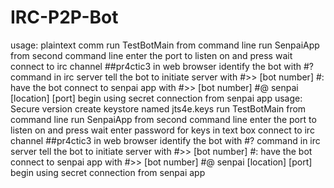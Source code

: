 # IRC-P2P-Bot
usage: plaintext comm
  run TestBotMain from command line
  run SenpaiApp from second command line
  enter the port to listen on and press wait 
  connect to irc channel ##pr4ctic3 in web browser
  identify the bot with #? command in irc server
  tell the bot to initiate server with #>> [bot number] #:
  have the bot connect to senpai app with #>> [bot number] #@ senpai [location] [port]
  begin using secret connection from senpai app
usage: Secure version 
  create keystore named jts4e.keys
  run TestBotMain from command line
  run SenpaiApp from second command line
  enter the port to listen on and press wait 
  enter password for keys in text box
  connect to irc channel ##pr4ctic3 in web browser
  identify the bot with #? command in irc server
  tell the bot to initiate server with #>> [bot number] #:
  have the bot connect to senpai app with #>> [bot number] #@ senpai [location] [port]
  begin using secret connection from senpai app
